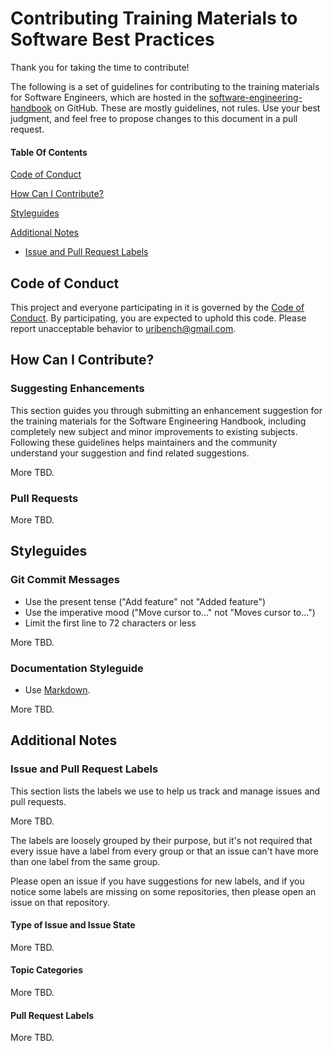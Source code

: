 # Contributing Training Materials to Software Best Practices

Thank you for taking the time to contribute!

The following is a set of guidelines for contributing to the training materials for Software Engineers, which are hosted in the [software-engineering-handbook](https://github.com/uribench/software-engineering-handbook) on GitHub. These are mostly guidelines, not rules. Use your best judgment, and feel free to propose changes to this document in a pull request.

#### Table Of Contents

[Code of Conduct](#code-of-conduct)

[How Can I Contribute?](#how-can-i-contribute)

[Styleguides](#styleguides)

[Additional Notes](#additional-notes)
  * [Issue and Pull Request Labels](#issue-and-pull-request-labels)

## Code of Conduct

This project and everyone participating in it is governed by the [Code of Conduct](CODE_OF_CONDUCT.md). By participating, you are expected to uphold this code. Please report unacceptable behavior to [uribench@gmail.com](mailto:uribench@gmail.com).

## How Can I Contribute?

### Suggesting Enhancements

This section guides you through submitting an enhancement suggestion for the training materials for the Software Engineering Handbook, including completely new subject and minor improvements to existing subjects. Following these guidelines helps maintainers and the community understand your suggestion and find related suggestions.

More TBD.

### Pull Requests

More TBD.

## Styleguides

### Git Commit Messages

* Use the present tense ("Add feature" not "Added feature")
* Use the imperative mood ("Move cursor to..." not "Moves cursor to...")
* Limit the first line to 72 characters or less

More TBD.

### Documentation Styleguide

* Use [Markdown](https://daringfireball.net/projects/markdown).

More TBD.

## Additional Notes

### Issue and Pull Request Labels

This section lists the labels we use to help us track and manage issues and pull requests.

More TBD.

The labels are loosely grouped by their purpose, but it's not required that every issue have a label from every group or that an issue can't have more than one label from the same group.

Please open an issue if you have suggestions for new labels, and if you notice some labels are missing on some repositories, then please open an issue on that repository.

#### Type of Issue and Issue State

More TBD.

#### Topic Categories

More TBD.

#### Pull Request Labels

More TBD.
